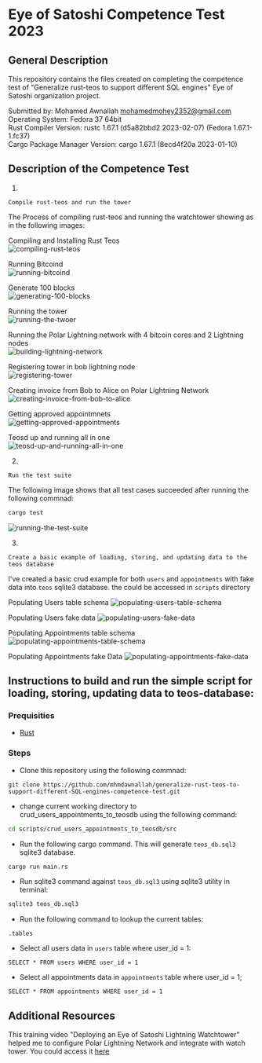 # Eye of Satoshi Competence Test 2023

## General Description

This repository contains the files created on completing the competence test of "Generalize rust-teos to support different SQL engines" Eye of Satoshi organization project.

Submitted by: Mohamed Awnallah <mohamedmohey2352@gmail.com> <br>
Operating System: Fedora 37 64bit <br>
Rust Compiler Version: rustc 1.67.1 (d5a82bbd2 2023-02-07) (Fedora 1.67.1-1.fc37) <br>
Cargo Package Manager Version: cargo 1.67.1 (8ecd4f20a 2023-01-10) <br>

## Description of the Competence Test
1.
```
Compile rust-teos and run the tower
```
The Process of compiling rust-teos and running the watchtower showing as in the following images:

Compiling and Installing Rust Teos <br>
![compiling-rust-teos](assets/compiling-rust-teos.png)

Running Bitcoind<br>
![running-bitcoind](assets/running-bitcoind.png)

Generate 100 blocks <br>
![generating-100-blocks](assets/generating-100-blocks.png)

Running the tower <br>
![running-the-twoer](assets/running-the-tower.png)

Running the Polar Lightning network with 4 bitcoin cores and 2 Lightning nodes <br>
![building-lightning-network](assets/building-lightning-network.png)

Registering tower in bob lightning node <br>
![registering-tower](assets/registering-tower.png)

Creating invoice from Bob to Alice on Polar Lightning Network <br>
![creating-invoice-from-bob-to-alice](assets/creating-invoice-from-bob-to-alice.png)

Getting approved appointmnets <br>
![getting-approved-appointments](assets/getting-approved-appointments.png)

Teosd up and running all in one <br>
![teosd-up-and-running-all-in-one](assets/teosd-up-and-running-all-in-one.png)

2.
```
Run the test suite
```

The following image shows that all test cases succeeded after running the following commnad:
```bash
cargo test
```

![running-the-test-suite](assets/running-the-test-suite.png)

3.
```
Create a basic example of loading, storing, and updating data to the teos database
```
I've created a basic crud example for both `users` and `appointments` with fake data into `teos` sqlite3 database. the could be accessed in `scripts` directory


Populating Users table schema
![populating-users-table-schema](assets/populating-users-table-schema.png)

Populating Users fake data
![populating-users-fake-data](assets/populating-users-fake-data.png)

Populating Appointments table schema
![populating-appointments-table-schema](assets/populating-appointments-table-schema.png)

Populating Appointments fake Data
![populating-appointments-fake-data](assets/populating-appointments-data.png)

## Instructions to build and run the simple script for loading, storing, updating data to teos-database:

### Prequisities
- [Rust](https://www.rust-lang.org/tools/install)

### Steps
- Clone this repository using the following commnad:
```
git clone https://github.com/mhmdawnallah/generalize-rust-teos-to-support-different-SQL-engines-competence-test.git
```
- change current working directory to crud_users_appointments_to_teosdb using the following command:
```bash
cd scripts/crud_users_appointments_to_teosdb/src
```
- Run the following cargo command. This will generate `teos_db.sql3` sqlite3 database.
```bash
cargo run main.rs
```
- Run sqlite3 command against `teos_db.sql3` using sqlite3 utility in terminal:
```bash
sqlite3 teos_db.sql3
```
- Run the following command to lookup the current tables:
```sqlite3
.tables
```
- Select all users data in `users` table where user_id = 1:
```
SELECT * FROM users WHERE user_id = 1
```
- Select all appointments data in `appointments` table where user_id = 1;
```
SELECT * FROM appointments WHERE user_id = 1
```
## Additional Resources
This training video "Deploying an Eye of Satoshi Lightning Watchtower" helped me to configure Polar Lightning Network and integrate with watch tower. You could access it [here](https://www.youtube.com/watch?v=8vzNB_NZt2A&t=2194s)
